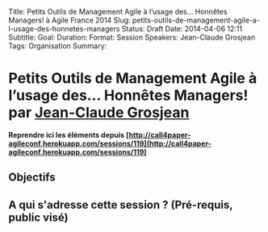 Title: Petits Outils de Management Agile à l’usage des… Honnêtes Managers! à Agile France 2014 
Slug: petits-outils-de-management-agile-a-l-usage-des-honnetes-managers
Status: Draft
Date: 2014-04-06 12:11
Subtitle: 
Goal: 
Duration: 
Format: Session
Speakers: Jean-Claude Grosjean
Tags: Organisation
Summary: 


# Petits Outils de Management Agile à l’usage des… Honnêtes Managers! par [Jean-Claude Grosjean](../bios/jean-claude-grosjean.html)

**Reprendre ici les éléments depuis [http://call4paper-agileconf.herokuapp.com/sessions/119](http://call4paper-agileconf.herokuapp.com/sessions/119)**
## Objectifs

## A qui s'adresse cette session ? (Pré-requis, public visé)


